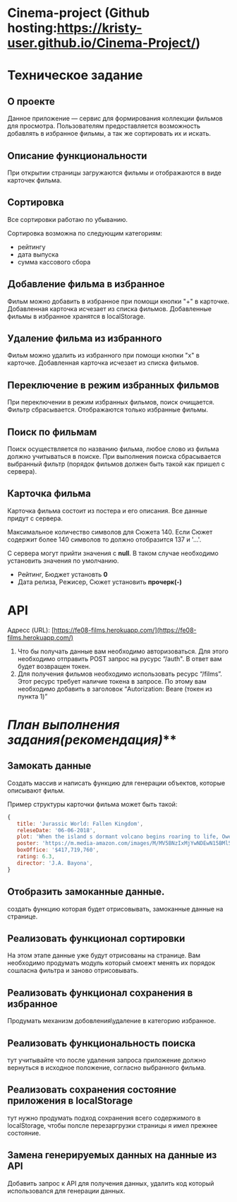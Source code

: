 ﻿# Cinema-project (Github hosting:https://kristy-user.github.io/Cinema-Project/)


# **Техническое задание**

## **О проекте**

Данное приложение — сервис для формирования коллекции фильмов для просмотра. Пользователям предоставляется возможность добавлять в избранное фильмы, а так же сортировать их и искать.

## **Описание функциональности**

При открытии страницы загружаются фильмы и отображаются в виде карточек фильма.

## **Сортировка**

Все сортировки работаю по убыванию.

Сортировка возможна по следующим категориям:

- рейтингу
- дата выпуска
- сумма кассового сбора

## **Добавление фильма в избранное**

Фильм можно добавить в избранное при помощи кнопки "+" в карточке. Добавленная карточка исчезает из списка фильмов. Добавленные фильмы в избранное хранятся в localStorage.

## **Удаление фильма из избранного**

Фильм можно удалить из избранного при помощи кнопки "х" в карточке. Добавленная карточка исчезает из списка фильмов.

## **Переключение в режим избранных фильмов**

При переключении в режим избранных фильмов, поиск очищается. Фильтр сбрасывается. Отображаются только избранные фильмы.

## **Поиск по фильмам**

Поиск осуществляется по названию фильма, любое слово из фильма должно учитываться в поиске. При выполнения поиска сбрасывается выбранный фильтр (порядок фильмов должен быть такой как пришел с сервера).

## **Карточка фильма**

Карточка фильма состоит из постера и его описания. Все данные придут с сервера.

Максимальное количество символов для Сюжета 140. Если Сюжет содержит более 140 символов то должно отобразится 137 и '...'.

С сервера могут прийти значения с **null**. В таком случае необходимо установить значения по умолчанию.

- Рейтинг, Бюджет установть **0**
- Дата релиза, Режисер, Сюжет установить **прочерк(-)**

# API

Адресс (URL): [https://fe08-films.herokuapp.com/](https://fe08-films.herokuapp.com/)

1. Что бы получать данные вам необходимо авторизоваться. Для этого необходимо отправить POST запрос на русурс “/auth". В ответ вам будет возвращен токен.
2. Для получения фильмов необходимо использовать ресурс “/films”. Этот ресурс требует наличие токена в запросе. По этому вам необходимо добавить в заголовок “Autorization: Beare (токен из пункта 1)”

# **План выполнения задания*(рекомендация)***

## **Замокать данные**

Создать массив и написать функцию для генерации объектов, которые описывают фильм.

Пример структуры карточки фильма может быть такой:

```jsx
{
   title: 'Jurassic World: Fallen Kingdom',
   releseDate: '06-06-2018',
   plot: 'When the island s dormant volcano begins roaring to life, Owen and Claire mount a campaign to rescue the remaining dinosaurs from this extinction-level event.',
   poster: 'https://m.media-amazon.com/images/M/MV5BNzIxMjYwNDEwN15BMl5BanBnXkFtZTgwMzk5MDI3NTM@._V1_SX300.jpg',
   boxOffice: '$417,719,760',
   rating: 6.3,
   director: 'J.A. Bayona',
}
```

## **Отобразить замоканные данные.**

создать функцию которая будет отрисовывать, замоканные данные на странице.

## Реализовать функционал сортировки

На этом этапе данные уже будут отрисованы на странице. Вам необходимо продумать модуль который смоежт менять их порядок сошласна фильтра и заново отрисовывать.

## Реализовать функционал сохранения в избранное

Продумать механизм добовления\удаление в категорию избранное.

## Реализовать функциональность поиска

тут учитывайте что после удаления запроса приложение должно вернуться в исходное положение, согласно выбранного фильма.

## Реализовать сохранения состояние приложения в localStorage

тут нужно продумать подход сохранения всего содержимого в localStorage, чтобы полсле перезаргрузки страницы я имел прежнее состояние.

## Замена генерируемых данных на данные из API

Добавить запрос к API для получения данных, удалить код который использовался для генерации данных.
